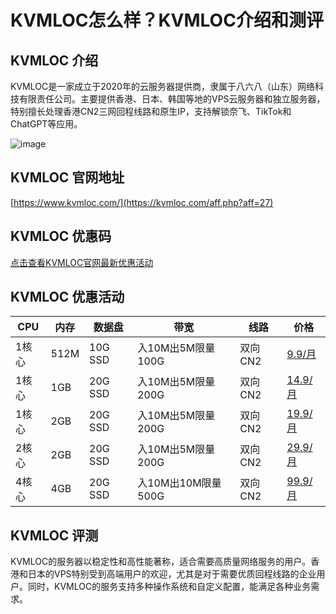 # KVMLOC怎么样？KVMLOC介绍和测评

## KVMLOC 介绍
KVMLOC是一家成立于2020年的云服务器提供商，隶属于八六八（山东）网络科技有限责任公司。主要提供香港、日本、韩国等地的VPS云服务器和独立服务器，特别擅长处理香港CN2三网回程线路和原生IP，支持解锁奈飞、TikTok和ChatGPT等应用。

![image](https://github.com/ipicklenut8384/KVMLOC/assets/167727261/a8660a88-0bbd-4802-a196-3399c265be4f)

## KVMLOC 官网地址
[https://www.kvmloc.com/](https://kvmloc.com/aff.php?aff=27)

## KVMLOC 优惠码

[点击查看KVMLOC官网最新优惠活动](https://kvmloc.com/aff.php?aff=27)

## KVMLOC 优惠活动

| CPU    | 内存 | 数据盘  | 带宽                | 线路   | 价格         |
|--------|------|---------|---------------------|--------|--------------|
| 1核心  | 512M | 10G SSD | 入10M出5M限量100G   | 双向CN2| [9.9/月](https://kvmloc.com/aff.php?aff=27&pid=95) |
| 1核心  | 1GB  | 20G SSD | 入10M出5M限量200G   | 双向CN2| [14.9/月](https://kvmloc.com/aff.php?aff=27&pid=82) |
| 1核心  | 2GB  | 20G SSD | 入10M出5M限量200G   | 双向CN2| [19.9/月](https://kvmloc.com/aff.php?aff=27&pid=85) |
| 2核心  | 2GB  | 20G SSD | 入10M出5M限量200G   | 双向CN2| [29.9/月](https://kvmloc.com/aff.php?aff=27&pid=85) |
| 4核心  | 4GB  | 20G SSD | 入10M出10M限量500G  | 双向CN2| [99.9/月](https://kvmloc.com/aff.php?aff=27&pid=85) |

## KVMLOC 评测
KVMLOC的服务器以稳定性和高性能著称，适合需要高质量网络服务的用户。香港和日本的VPS特别受到高端用户的欢迎，尤其是对于需要优质回程线路的企业用户。同时，KVMLOC的服务支持多种操作系统和自定义配置，能满足各种业务需求。
